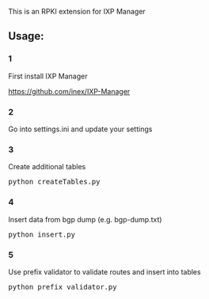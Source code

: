 This is an RPKI extension for IXP Manager

## Usage:

### 1

First install IXP Manager

https://github.com/inex/IXP-Manager

### 2

Go into settings.ini and update your settings

### 3

Create additional tables

<pre>
python createTables.py
</pre>

### 4

Insert data from bgp dump (e.g. bgp-dump.txt)

<pre>
python insert.py
</pre>

### 5

Use prefix validator to validate routes and insert into tables

<pre>
python prefix_validator.py
</pre>

